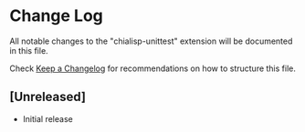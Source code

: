 # Change Log

All notable changes to the "chialisp-unittest" extension will be documented in this file.

Check [Keep a Changelog](http://keepachangelog.com/) for recommendations on how to structure this file.

## [Unreleased]

- Initial release
